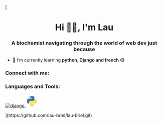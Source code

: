 
[<h1 align="center">Hi 💜✨, I'm Lau</h1>
<h3 align="center">A biochemist navigating through the world of web dev just because</h3>

- 🌱 I’m currently learning **python, Django and french :D**

<h3 align="left">Connect with me:</h3>
<p align="left">
</p>

<h3 align="left">Languages and Tools:</h3>
<p align="left"> <a href="https://www.djangoproject.com/" target="_blank" rel="noreferrer"> <img src="https://cdn.worldvectorlogo.com/logos/django.svg" alt="django" width="40" height="40"/> </a> <a href="https://www.python.org" target="_blank" rel="noreferrer"> <img src="https://raw.githubusercontent.com/devicons/devicon/master/icons/python/python-original.svg" alt="python" width="40" height="40"/> </a> </p>
](https://github.com/lau-briel/lau-briel.git)
